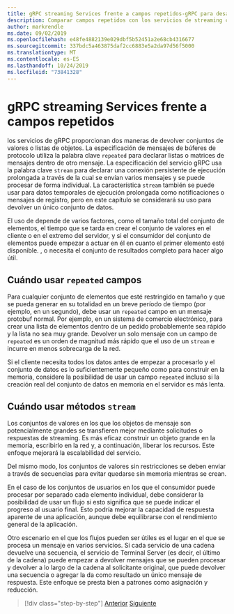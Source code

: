 ```yaml
---
title: gRPC streaming Services frente a campos repetidos-gRPC para desarrolladores de WCF
description: Comparar campos repetidos con los servicios de streaming como formas de pasar colecciones de datos con gRPC.
author: markrendle
ms.date: 09/02/2019
ms.openlocfilehash: e48fe4882139e029dbf5b52451a2e68cb4316677
ms.sourcegitcommit: 337bdc5a463875daf2cc6883e5a2da97d56f5000
ms.translationtype: MT
ms.contentlocale: es-ES
ms.lasthandoff: 10/24/2019
ms.locfileid: "73841328"
---
```

# <a name="grpc-streaming-services-versus-repeated-fields"></a>gRPC streaming Services frente a campos repetidos

los servicios de gRPC proporcionan dos maneras de devolver conjuntos de valores o listas de objetos. La especificación de mensajes de búferes de protocolo utiliza la palabra clave `repeated` para declarar listas o matrices de mensajes dentro de otro mensaje. La especificación del servicio gRPC usa la palabra clave `stream` para declarar una conexión persistente de ejecución prolongada a través de la cual se envían varios mensajes y se puede procesar de forma individual. La característica `stream` también se puede usar para datos temporales de ejecución prolongada como notificaciones o mensajes de registro, pero en este capítulo se considerará su uso para devolver un único conjunto de datos.

El uso de depende de varios factores, como el tamaño total del conjunto de elementos, el tiempo que se tarda en crear el conjunto de valores en el cliente o en el extremo del servidor, y si el consumidor del conjunto de elementos puede empezar a actuar en él en cuanto el primer elemento esté disponible. , o necesita el conjunto de resultados completo para hacer algo útil.

## <a name="when-to-use-repeated-fields"></a>Cuándo usar `repeated` campos

Para cualquier conjunto de elementos que esté restringido en tamaño y que se pueda generar en su totalidad en un breve período de tiempo (por ejemplo, en un segundo), debe usar un `repeated` campo en un mensaje protobuf normal. Por ejemplo, en un sistema de comercio electrónico, para crear una lista de elementos dentro de un pedido probablemente sea rápido y la lista no sea muy grande. Devolver un solo mensaje con un campo de `repeated` es un orden de magnitud más rápido que el uso de un `stream` e incurre en menos sobrecarga de la red.

Si el cliente necesita todos los datos antes de empezar a procesarlo y el conjunto de datos es lo suficientemente pequeño como para construir en la memoria, considere la posibilidad de usar un campo `repeated` incluso si la creación real del conjunto de datos en memoria en el servidor es más lenta.

## <a name="when-to-use-stream-methods"></a>Cuándo usar métodos `stream`

Los conjuntos de valores en los que los objetos de mensaje son potencialmente grandes se transfieren mejor mediante solicitudes o respuestas de streaming. Es más eficaz construir un objeto grande en la memoria, escribirlo en la red y, a continuación, liberar los recursos. Este enfoque mejorará la escalabilidad del servicio.

Del mismo modo, los conjuntos de valores sin restricciones se deben enviar a través de secuencias para evitar quedarse sin memoria mientras se crean.

En el caso de los conjuntos de usuarios en los que el consumidor puede procesar por separado cada elemento individual, debe considerar la posibilidad de usar un flujo si esto significa que se puede indicar el progreso al usuario final. Esto podría mejorar la capacidad de respuesta aparente de una aplicación, aunque debe equilibrarse con el rendimiento general de la aplicación.

Otro escenario en el que los flujos pueden ser útiles es el lugar en el que se procesa un mensaje en varios servicios. Si cada servicio de una cadena devuelve una secuencia, el servicio de Terminal Server (es decir, el último de la cadena) puede empezar a devolver mensajes que se pueden procesar y devolver a lo largo de la cadena al solicitante original, que puede devolver una secuencia o agregar la da como resultado un único mensaje de respuesta. Este enfoque se presta bien a patrones como asignación y reducción.

>[!div class="step-by-step"]
>[Anterior](migrate-duplex-services.md)
>[Siguiente](client-libraries.md)
